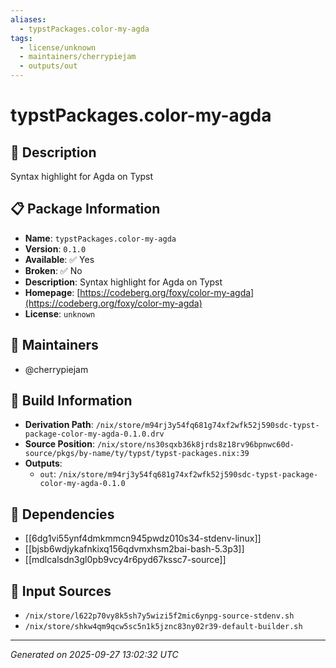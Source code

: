 ```yaml
---
aliases:
  - typstPackages.color-my-agda
tags:
  - license/unknown
  - maintainers/cherrypiejam
  - outputs/out
---
```


# typstPackages.color-my-agda

## 📝 Description

Syntax highlight for Agda on Typst

## 📋 Package Information

- **Name**: `typstPackages.color-my-agda`
- **Version**: `0.1.0`
- **Available**: ✅ Yes
- **Broken**: ✅ No
- **Description**: Syntax highlight for Agda on Typst
- **Homepage**: [https://codeberg.org/foxy/color-my-agda](https://codeberg.org/foxy/color-my-agda)
- **License**: `unknown`
## 👥 Maintainers

- @cherrypiejam


## 🔧 Build Information

- **Derivation Path**: `/nix/store/m94rj3y54fq681g74xf2wfk52j590sdc-typst-package-color-my-agda-0.1.0.drv`
- **Source Position**: `/nix/store/ns30sqxb36k8jrds8z18rv96bpnwc60d-source/pkgs/by-name/ty/typst/typst-packages.nix:39`
- **Outputs**:
  - `out`:  `/nix/store/m94rj3y54fq681g74xf2wfk52j590sdc-typst-package-color-my-agda-0.1.0`

## 🔗 Dependencies

- [[6dg1vi55ynf4dmkmmcn945pwdz010s34-stdenv-linux]]
- [[bjsb6wdjykafnkixq156qdvmxhsm2bai-bash-5.3p3]]
- [[mdlcalsdn3gl0pb9vcy4r6pyd67kssc7-source]]

## 📁 Input Sources

- `/nix/store/l622p70vy8k5sh7y5wizi5f2mic6ynpg-source-stdenv.sh`
- `/nix/store/shkw4qm9qcw5sc5n1k5jznc83ny02r39-default-builder.sh`

---
*Generated on 2025-09-27 13:02:32 UTC*
